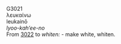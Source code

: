 <body>
  <p>G3021<br>  λευκαίνω  <br> leukainō  <br><i>lyoo-kah‘ee-no </i><br>From <a href="g3022.htm">3022</a>  to <i>whiten:</i> - make white, whiten.<br></p>
 </body>